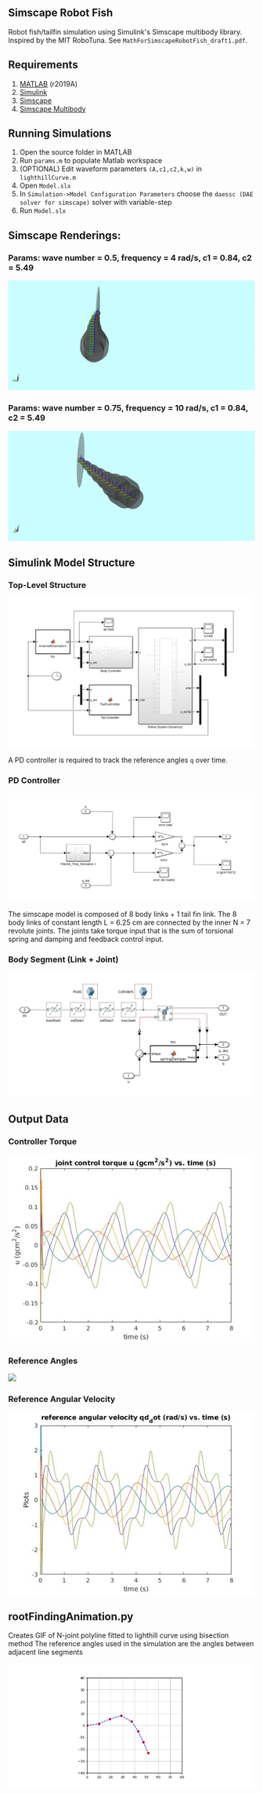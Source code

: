 

## Simscape Robot Fish
Robot fish/tailfin simulation using Simulink's Simscape multibody library.
Inspired by the MIT RoboTuna. See `MathForSimscapeRobotFish_draft1.pdf`.

## Requirements
1. [MATLAB](https://mathworks.com/products/matlab.html) (r2019A)
2. [Simulink](https://mathworks.com/products/simulink.html)
3. [Simscape](https://mathworks.com/products/simscape.html) 
4. [Simscape Multibody](https://mathworks.com/products/simmechanics.html)

## Running Simulations
1) Open the source folder in MATLAB
2) Run `params.m` to populate Matlab workspace
3) (OPTIONAL) Edit waveform parameters `(A,c1,c2,k,w)` in `lighthillCurve.m` 
4) Open `Model.slx`
5) In `Simulation->Model Configuration Parameters` choose the `daessc (DAE solver for simscape)` solver with variable-step
6) Run `Model.slx` 

## Simscape Renderings:

### Params: wave number = 0.5, frequency = 4 rad/s, c1 = 0.84, c2 = 5.49
![](Gifs/b2.gif?raw=true) 

### Params: wave number = 0.75, frequency = 10 rad/s, c1 = 0.84, c2 = 5.49
![](Gifs/b3.gif?raw=true) 

## Simulink Model Structure 


### Top-Level Structure
![](ModelPics/FullModel.png?raw=true)

A PD controller is required to track the reference angles `q` over time. 
### PD Controller
![](ModelPics/PDController.png?raw=true)

The simscape model is composed of 8 body links + 1 tail fin link. The 8 body
links of constant length L = 6.25 cm are connected by the inner N = 7 revolute
joints. The joints take torque input that is the sum of torsional spring and damping
and feedback control input. 

### Body Segment (Link + Joint)
![](ModelPics/Link&Joint.png?raw=true)


## Output Data


### Controller Torque 
![](Plots/u3_small.jpg?raw=true)

### Reference Angles
![](Plots/qd3_small.jpg?raw=true)

### Reference Angular Velocity
![](Plots/qd_dot3_small.jpg?raw=true)

## rootFindingAnimation.py

Creates GIF of N-joint polyline fitted to lighthill curve using bisection method
The reference angles used in the simulation are the angles between adjacent line segments

![](rootFinding.gif?raw=true)


